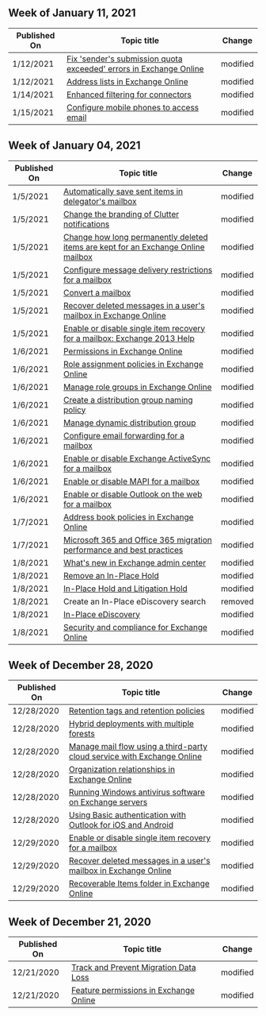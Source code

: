 <!-- This file is generated automatically each week. Changes made to this file will be overwritten.-->



## Week of January 11, 2021


| Published On |Topic title | Change |
|------|------------|--------|
| 1/12/2021 | [Fix 'sender's submission quota exceeded' errors in Exchange Online](/Exchange/mail-flow-best-practices/non-delivery-reports-in-exchange-online/fix-error-for-submission-quota-exceeded-in-exchange-online) | modified |
| 1/12/2021 | [Address lists in Exchange Online](/Exchange/address-books/address-lists/address-lists) | modified |
| 1/14/2021 | [Enhanced filtering for connectors](/Exchange/mail-flow-best-practices/use-connectors-to-configure-mail-flow/enhanced-filtering-for-connectors) | modified |
| 1/15/2021 | [Configure mobile phones to access email](/Exchange/clients/exchange-activesync/configure-email-access?view=exchserver-2016) | modified |


## Week of January 04, 2021


| Published On |Topic title | Change |
|------|------------|--------|
| 1/5/2021 | [Automatically save sent items in delegator's mailbox](/Exchange/recipients-in-exchange-online/manage-user-mailboxes/automatically-save-sent-items-in-delegator-s-mailbox) | modified |
| 1/5/2021 | [Change the branding of Clutter notifications](/Exchange/recipients-in-exchange-online/manage-user-mailboxes/change-clutter-notification-branding) | modified |
| 1/5/2021 | [Change how long permanently deleted items are kept for an Exchange Online mailbox](/Exchange/recipients-in-exchange-online/manage-user-mailboxes/change-deleted-item-retention) | modified |
| 1/5/2021 | [Configure message delivery restrictions for a mailbox](/Exchange/recipients-in-exchange-online/manage-user-mailboxes/configure-message-delivery-restrictions) | modified |
| 1/5/2021 | [Convert a mailbox](/Exchange/recipients-in-exchange-online/manage-user-mailboxes/convert-a-mailbox) | modified |
| 1/5/2021 | [Recover deleted messages in a user's mailbox in Exchange Online](/Exchange/recipients-in-exchange-online/manage-user-mailboxes/recover-deleted-messages) | modified |
| 1/5/2021 | [Enable or disable single item recovery for a mailbox: Exchange 2013 Help](/Exchange/enable-or-disable-single-item-recovery-exchange-2013-help) | modified |
| 1/6/2021 | [Permissions in Exchange Online](/Exchange/permissions-exo/permissions-exo) | modified |
| 1/6/2021 | [Role assignment policies in Exchange Online](/Exchange/permissions-exo/role-assignment-policies) | modified |
| 1/6/2021 | [Manage role groups in Exchange Online](/Exchange/permissions-exo/role-groups) | modified |
| 1/6/2021 | [Create a distribution group naming policy](/Exchange/recipients-in-exchange-online/manage-distribution-groups/create-group-naming-policy) | modified |
| 1/6/2021 | [Manage dynamic distribution group](/Exchange/recipients-in-exchange-online/manage-dynamic-distribution-groups/manage-dynamic-distribution-groups) | modified |
| 1/6/2021 | [Configure email forwarding for a mailbox](/Exchange/recipients-in-exchange-online/manage-user-mailboxes/configure-email-forwarding) | modified |
| 1/6/2021 | [Enable or disable Exchange ActiveSync for a mailbox](/Exchange/recipients-in-exchange-online/manage-user-mailboxes/enable-or-disable-exchange-activesync) | modified |
| 1/6/2021 | [Enable or disable MAPI for a mailbox](/Exchange/recipients-in-exchange-online/manage-user-mailboxes/enable-or-disable-mapi) | modified |
| 1/6/2021 | [Enable or disable Outlook on the web for a mailbox](/Exchange/recipients-in-exchange-online/manage-user-mailboxes/enable-or-disable-outlook-web-app) | modified |
| 1/7/2021 | [Address book policies in Exchange Online](/Exchange/address-books/address-book-policies/address-book-policies) | modified |
| 1/7/2021 | [Microsoft 365 and Office 365 migration performance and best practices](/Exchange/mailbox-migration/office-365-migration-best-practices) | modified |
| 1/8/2021 | [What's new in Exchange admin center](/Exchange/whats-new) | modified |
| 1/8/2021 | [Remove an In-Place Hold](/Exchange/security-and-compliance/create-or-remove-in-place-holds) | modified |
| 1/8/2021 | [In-Place Hold and Litigation Hold](/Exchange/security-and-compliance/in-place-and-litigation-holds) | modified |
| 1/8/2021 | Create an In-Place eDiscovery search | removed |
| 1/8/2021 | [In-Place eDiscovery](/Exchange/security-and-compliance/in-place-ediscovery/in-place-ediscovery) | modified |
| 1/8/2021 | [Security and compliance for Exchange Online](/Exchange/security-and-compliance/security-and-compliance) | modified |


## Week of December 28, 2020


| Published On |Topic title | Change |
|------|------------|--------|
| 12/28/2020 | [Retention tags and retention policies](/Exchange/security-and-compliance/messaging-records-management/retention-tags-and-policies) | modified |
| 12/28/2020 | [Hybrid deployments with multiple forests](/Exchange/hybrid-deployment/hybrid-with-multiple-forests) | modified |
| 12/28/2020 | [Manage mail flow using a third-party cloud service with Exchange Online](/Exchange/mail-flow-best-practices/manage-mail-flow-using-third-party-cloud) | modified |
| 12/28/2020 | [Organization relationships in Exchange Online](/Exchange/sharing/organization-relationships/organization-relationships) | modified |
| 12/28/2020 | [Running Windows antivirus software on Exchange servers](/Exchange/antispam-and-antimalware/windows-antivirus-software?view=exchserver-2016) | modified |
| 12/28/2020 | [Using Basic authentication with Outlook for iOS and Android](/Exchange/clients/outlook-for-ios-and-android/use-basic-auth?view=exchserver-2016) | modified |
| 12/29/2020 | [Enable or disable single item recovery for a mailbox](/Exchange/recipients-in-exchange-online/manage-user-mailboxes/enable-or-disable-single-item-recovery) | modified |
| 12/29/2020 | [Recover deleted messages in a user's mailbox in Exchange Online](/Exchange/recipients-in-exchange-online/manage-user-mailboxes/recover-deleted-messages) | modified |
| 12/29/2020 | [Recoverable Items folder in Exchange Online](/Exchange/security-and-compliance/recoverable-items-folder/recoverable-items-folder) | modified |


## Week of December 21, 2020


| Published On |Topic title | Change |
|------|------------|--------|
| 12/21/2020 | [Track and Prevent Migration Data Loss](/Exchange/mailbox-migration/track-prevent-data-loss-dcs) | modified |
| 12/21/2020 | [Feature permissions in Exchange Online](/Exchange/permissions-exo/feature-permissions) | modified |
